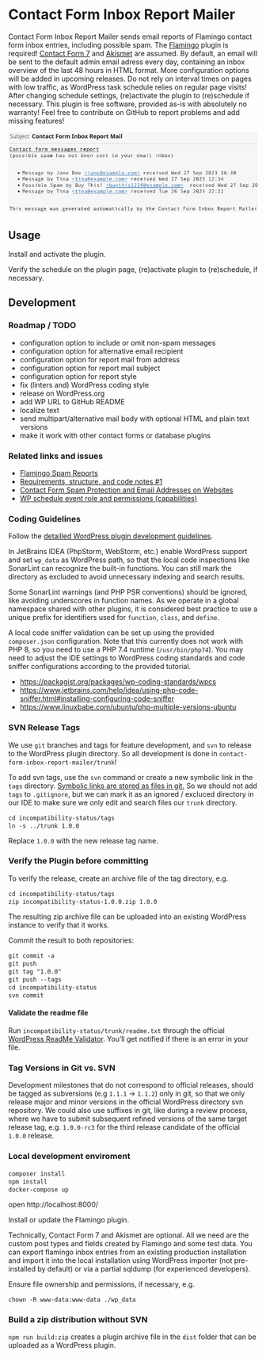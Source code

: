 # Contact Form Inbox Report Mailer

Contact Form Inbox Report Mailer sends email reports of Flamingo contact form inbox entries, including possible spam.
The [Flamingo](https://wordpress.org/plugins/flamingo/) plugin is required!
[Contact Form 7](https://wordpress.org/plugins/contact-form-7/) and [Akismet](https://wordpress.org/plugins/akismet/) are assumed. 
By default, an email will be sent to the default admin email adress every day,
containing an inbox overview of the last 48 hours in HTML format. 
More configuration options will be added in upcoming releases.
Do not rely on interval times on pages with low traffic, as WordPress task schedule relies on regular page visits!
After changing schedule settings, (re)activate the plugin to (re)schedule if necessary.
This plugin is free software, provided as-is with absolutely no warranty!
Feel free to contribute on GitHub to report problems and add missing features!

![Screenshot collage](contact-form-inbox-report-mailer/assets/banner-772x250.png)

## Usage

Install and activate the plugin.

Verify the schedule on the plugin page, (re)activate plugin to (re)schedule, if necessary.

## Development

### Roadmap / TODO

- configuration option to include or omit non-spam messages
- configuration option for alternative email recipient
- configuration option for report mail from address
- configuration option for report mail subject
- configuration option for report style
- fix (linters and) WordPress coding style
- release on WordPress.org
- add WP URL to GitHub README
- localize text
- send multipart/alternative mail body with optional HTML and plain text versions
- make it work with other contact forms or database plugins

### Related links and issues

- [Flamingo Spam Reports](https://wordpress.org/support/topic/flamingo-spam-reports/)
- [Requirements, structure, and code notes #1](https://github.com/openmindculture/wp-contact-form-inbox-report-mailer-plugin/issues/1)
- [Contact Form Spam Protection and Email Addresses on Websites](https://dev.to/ingosteinke/e-mail-adresses-and-contact-form-spam-protection-496c)
- [WP schedule event role and permissions (capabilities)](https://dev.to/ingosteinke/wp-schedule-event-role-and-permissions-da7)

### Coding Guidelines

Follow the [detailled WordPress plugin development guidelines](https://developer.wordpress.org/plugins/wordpress-org/detailed-plugin-guidelines/).

In JetBrains IDEA (PhpStorm, WebStorm, etc.) enable WordPress support and set `wp_data` as WordPress path, so that the local code inspections like SonarLint can recognize the built-in functions. You can still mark the directory as excluded to avoid unnecessary indexing and search results.

Some SonarLint warnings (and PHP PSR conventions) should be ignored, like avoiding underscores in function names. As we operate in a global namespace shared with other plugins, it is considered best practice to use a unique prefix for identifiers used for `function`, `class`, and `define`.

A local code sniffer validation can be set up using the provided `composer.json` configuration. Note that this currently does not work with PHP 8, so you need to use a PHP 7.4 runtime (`/usr/bin/php74`). You may need to adjust the IDE settings to WordPress coding standards and code sniffer configurations according to the provided tutorial.

- https://packagist.org/packages/wp-coding-standards/wpcs
- https://www.jetbrains.com/help/idea/using-php-code-sniffer.html#installing-configuring-code-sniffer
- https://www.linuxbabe.com/ubuntu/php-multiple-versions-ubuntu

### SVN Release Tags

We use `git` branches and tags for feature development, and `svn` to release to the WordPress plugin directory. So all development is done in `contact-form-inbox-report-mailer/trunk`!

To add svn tags, use the `svn` command or create a new symbolic link in the `tags` directory. [Symbolic links are stored as files in git.](https://stackoverflow.com/questions/954560/how-does-git-handle-symbolic-links) So we should not add `tags` to `.gitignore`, but we can mark it as an ignored / excluced directory in our IDE to make sure we only edit and search files our `trunk` directory.

```
cd incompatibility-status/tags
ln -s ../trunk 1.0.0
```

Replace `1.0.0` with the new release tag name.

### Verify the Plugin before committing

To verify the release, create an archive file of the tag directory, e.g.

```
cd incompatibility-status/tags
zip incompatibility-status-1.0.0.zip 1.0.0
```

The resulting zip archive file can be uploaded into an existing WordPress instance to verify that it works.

Commit the result to both repositories:

```
git commit -a
git push
git tag "1.0.0"
git push --tags
cd incompatibility-status
svn commit
```

#### Validate the readme file

Run `incompatibility-status/trunk/readme.txt` through the official [WordPress ReadMe Validator](https://wordpress.org/plugins/developers/readme-validator/). You’ll get notified if there is an error in your file.

### Tag Versions in Git vs. SVN

Development milestones that do not correspond to official releases, should be tagged as subversions (e.g `1.1.1` -> `1.1.2`) only in git, so that we only release major and minor versions in the official WordPress directory svn repository. We could also use suffixes in git, like during a review process, where we have to submit subsequent refined versions of the same target release tag, e.g. `1.0.0-rc3` for the third release candidate of the official `1.0.0` release.

### Local development enviroment

```
composer install
npm install
docker-compose up
```

open http://localhost:8000/

Install or update the Flamingo plugin.

Technically, Contact Form 7 and Akismet are optional. All we need are the custom post types and fields created by Flamingo and some test data. You can export flamingo inbox entries from an existing production installation and import it into the local installation using WordPress importer (not pre-installed by default) or via a partial sqldump (for experienced developers).

Ensure file ownership and permissions, if necessary, e.g.

```
chown -R www-data:www-data ./wp_data
```

### Build a zip distribution without SVN

`npm run build:zip` creates a plugin archive file in the `dist` folder that can be uploaded as a WordPress plugin.
